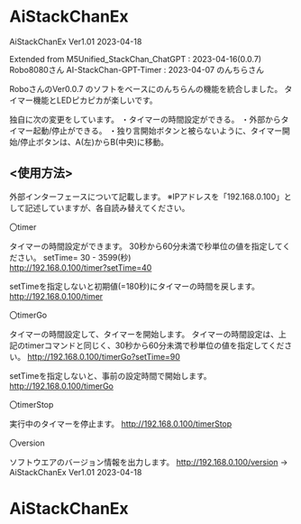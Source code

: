 # AiStackChanEx
AiStackChanEx Ver1.01 2023-04-18

Extended from
M5Unified_StackChan_ChatGPT : 2023-04-16(0.0.7) Robo8080さん
AI-StackChan-GPT-Timer      : 2023-04-07        のんちらさん 

RoboさんのVer0.0.7 のソフトをベースにのんちらんの機能を統合しました。
タイマー機能とLEDピカピカが楽しいです。

独自に次の変更をしています。
・タイマーの時間設定ができる。
・外部からタイマー起動/停止ができる。
・独り言開始ボタンと被らないように、タイマー開始/停止ボタンは、A(左)からB(中央)に移動。


<使用方法>
-------------------------------------------------------------------------
外部インターフェースについて記載します。
※IPアドレスを「192.168.0.100」として記述していますが、各自読み替えてください。

〇timer

タイマーの時間設定ができます。 30秒から60分未満で秒単位の値を指定してください。
setTime= 30 - 3599(秒)   
http://192.168.0.100/timer?setTime=40

setTimeを指定しないと初期値(=180秒)にタイマーの時間を戻します。
http://192.168.0.100/timer


〇timerGo

タイマーの時間設定して、タイマーを開始します。
タイマーの時間設定は、上記のtimerコマンドと同じく、30秒から60分未満で秒単位の値を指定してください。
http://192.168.0.100/timerGo?setTime=90

setTimeを指定しないと、事前の設定時間で開始します。
http://192.168.0.100/timerGo


〇timerStop

実行中のタイマーを停止ます。
http://192.168.0.100/timerStop


〇version

ソフトウエアのバージョン情報を出力します。
http://192.168.0.100/version
  -> AiStackChanEx Ver1.01 2023-04-18

# AiStackChanEx

